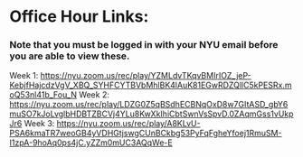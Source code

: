 # Office Hour Links:
### Note that you must be logged in with your NYU email before you are able to view these. 

Week 1: https://nyu.zoom.us/rec/play/YZMLdvTKqvBMIrIOZ_jeP-KebjfHajcdzVgV_XBQ_SYHFCYTBVbMhlBK4lAuK81EGwRDZQllC5kPESRx.moQ53nl41b_Fou_N
Week 2: https://nyu.zoom.us/rec/play/LDZG0Z5qBSdhECBNqOxD8w7GItASD_gbY6muSO7kJoLvglbHDBTZBCVj4YLu8KwXkIhiCbtSwnVsSpvD.0ZAqmGss1vUkpJr6
Week 3: https://nyu.zoom.us/rec/play/A8KLvU-PSA6kmaTR7weoGB4yVDHGtjswgCUnBCkbg53PyFqFgheYfoej1RmuSM-I1zpA-9hoAq0ps4jC.yZZm0mUC3AQqWe-E
